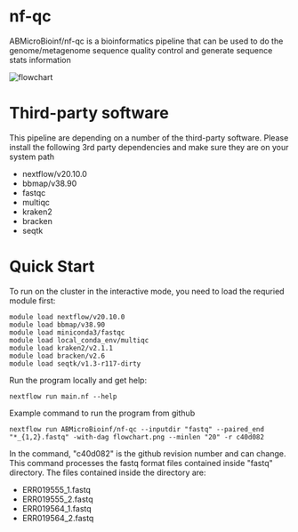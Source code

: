 
# nf-qc
ABMicroBioinf/nf-qc is a bioinformatics pipeline that can be used to do the genome/metagenome sequence quality control and generate sequence stats information

![flowchart](https://user-images.githubusercontent.com/52679027/121611912-9a322180-ca16-11eb-9447-663dd6ffd4af.png)

# Third-party software
This pipeline are depending on a number of the third-party software. Please install the following 3rd party dependencies and make sure they are on your system path
* nextflow/v20.10.0
* bbmap/v38.90
* fastqc
* multiqc
* kraken2
* bracken
* seqtk

# Quick Start
To run on the cluster in the interactive mode, you need to load the requried module first:
```
module load nextflow/v20.10.0
module load bbmap/v38.90
module load miniconda3/fastqc
module load local_conda_env/multiqc
module load kraken2/v2.1.1
module load bracken/v2.6
module load seqtk/v1.3-r117-dirty
```

Run the program locally and get help:
```
nextflow run main.nf --help
```

Example command to run the program from github
```
nextflow run ABMicroBioinf/nf-qc --inputdir "fastq" --paired_end "*_{1,2}.fastq" -with-dag flowchart.png --minlen "20" -r c40d082
```
In the command, "c40d082" is the github revision number and can change. This command processes the fastq format files contained inside "fastq" directory. The files contained inside the directory are:
* ERR019555_1.fastq
* ERR019555_2.fastq
* ERR019564_1.fastq
* ERR019564_2.fastq
